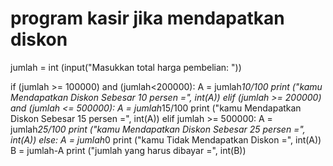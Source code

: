 # program kasir jika mendapatkan diskon

jumlah = int (input("Masukkan total harga pembelian: "))

if (jumlah >= 100000) and (jumlah<200000):
    A = jumlah*10/100
    print ("kamu Mendapatkan Diskon Sebesar 10 persen =", int(A))
elif (jumlah >= 200000) and (jumlah <= 500000):
    A = jumlah*15/100
    print ("kamu Mendapatkan Diskon Sebesar 15 persen =", int(A))
elif jumlah >= 500000:
    A = jumlah*25/100
    print ("kamu Mendapatkan Diskon Sebesar 25 persen =", int(A))
else:
    A = jumlah*0
    print ("kamu Tidak Mendapatkan Diskon =", int(A))
B = jumlah-A
print ("jumlah yang harus dibayar =", int(B))

